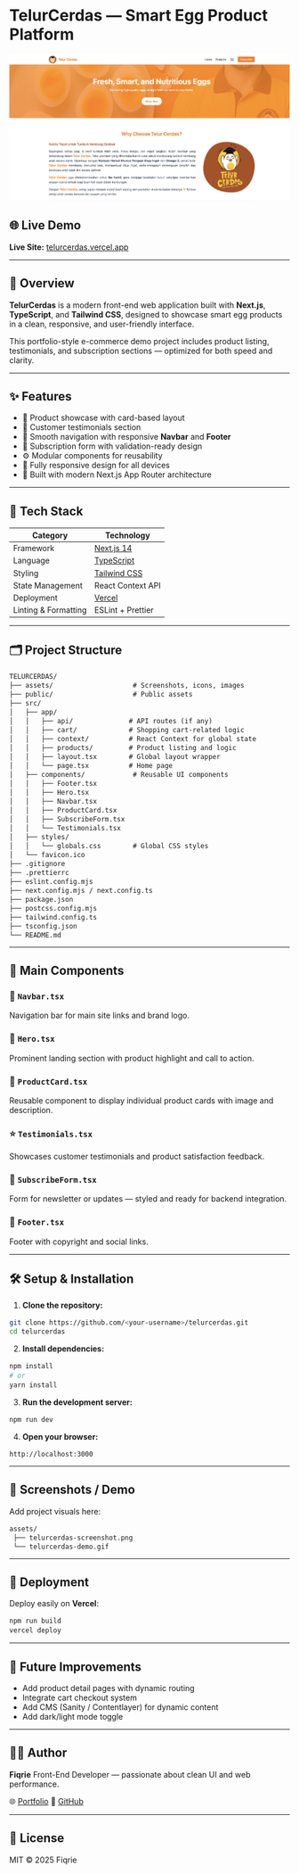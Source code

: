 # TelurCerdas — Smart Egg Product Platform

![Project Preview](./assets/telurcerdas-screenshot.png)

<!-- Replace the image path with your actual screenshot or demo GIF -->

## 🌐 Live Demo

**Live Site:** [telurcerdas.vercel.app](https://telurcerdas.vercel.app/)

---

## 📖 Overview

**TelurCerdas** is a modern front-end web application built with **Next.js**, **TypeScript**, and **Tailwind CSS**, designed to showcase smart egg products in a clean, responsive, and user-friendly interface.

This portfolio-style e-commerce demo project includes product listing, testimonials, and subscription sections — optimized for both speed and clarity.

---

## ✨ Features

* 🥚 Product showcase with card-based layout
* 💬 Customer testimonials section
* 🧭 Smooth navigation with responsive **Navbar** and **Footer**
* 📩 Subscription form with validation-ready design
* ⚙️ Modular components for reusability
* 📱 Fully responsive design for all devices
* 🚀 Built with modern Next.js App Router architecture

---

## 🧠 Tech Stack

| Category             | Technology                                    |
| -------------------- | --------------------------------------------- |
| Framework            | [Next.js 14](https://nextjs.org/)             |
| Language             | [TypeScript](https://www.typescriptlang.org/) |
| Styling              | [Tailwind CSS](https://tailwindcss.com/)      |
| State Management     | React Context API                             |
| Deployment           | [Vercel](https://vercel.com/)                 |
| Linting & Formatting | ESLint + Prettier                             |

---

## 🗂️ Project Structure

```
TELURCERDAS/
├── assets/                    # Screenshots, icons, images
├── public/                    # Public assets
├── src/
│   ├── app/
│   │   ├── api/              # API routes (if any)
│   │   ├── cart/             # Shopping cart-related logic
│   │   ├── context/          # React Context for global state
│   │   ├── products/         # Product listing and logic
│   │   ├── layout.tsx        # Global layout wrapper
│   │   └── page.tsx          # Home page
│   ├── components/            # Reusable UI components
│   │   ├── Footer.tsx
│   │   ├── Hero.tsx
│   │   ├── Navbar.tsx
│   │   ├── ProductCard.tsx
│   │   ├── SubscribeForm.tsx
│   │   └── Testimonials.tsx
│   ├── styles/
│   │   └── globals.css        # Global CSS styles
│   └── favicon.ico
├── .gitignore
├── .prettierrc
├── eslint.config.mjs
├── next.config.mjs / next.config.ts
├── package.json
├── postcss.config.mjs
├── tailwind.config.ts
├── tsconfig.json
└── README.md
```

---

## 💼 Main Components

### 🧭 `Navbar.tsx`

Navigation bar for main site links and brand logo.

### 🎯 `Hero.tsx`

Prominent landing section with product highlight and call to action.

### 🧺 `ProductCard.tsx`

Reusable component to display individual product cards with image and description.

### ⭐ `Testimonials.tsx`

Showcases customer testimonials and product satisfaction feedback.

### 📩 `SubscribeForm.tsx`

Form for newsletter or updates — styled and ready for backend integration.

### 🦶 `Footer.tsx`

Footer with copyright and social links.

---

## 🛠️ Setup & Installation

1. **Clone the repository:**

```bash
git clone https://github.com/<your-username>/telurcerdas.git
cd telurcerdas
```

2. **Install dependencies:**

```bash
npm install
# or
yarn install
```

3. **Run the development server:**

```bash
npm run dev
```

4. **Open your browser:**

```
http://localhost:3000
```

---

## 📸 Screenshots / Demo

Add project visuals here:

```
assets/
 ├── telurcerdas-screenshot.png
 └── telurcerdas-demo.gif
```

---

## 🚀 Deployment

Deploy easily on **Vercel**:

```bash
npm run build
vercel deploy
```

---

## 🧩 Future Improvements

* Add product detail pages with dynamic routing
* Integrate cart checkout system
* Add CMS (Sanity / Contentlayer) for dynamic content
* Add dark/light mode toggle

---

## 🧑‍💻 Author

**Fiqrie**
Front-End Developer — passionate about clean UI and web performance.

🌐 [Portfolio](https://fiqrie-portfolio.vercel.app/)
🐙 [GitHub](https://github.com/vetacode)

---

## 🪪 License

MIT © 2025 Fiqrie
